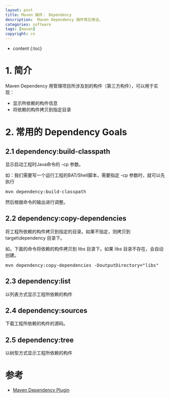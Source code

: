 ```yaml
---
layout: post
title: Maven 插件： Dependency
description:  Maven Dependency 插件常见用法。
categories: software
tags: [maven]
copyright: cn
---
```


* content
{:toc}

# 1. 简介

Maven Dependency 用管理项目所涉及到的构件（第三方构件），可以用于实现：

* 显示所依赖的构件信息
* 将依赖的构件拷贝到指定目录


# 2. 常用的 Dependency Goals

## 2.1 dependency:build-classpath

显示启动工程时Java命令的 -cp 参数。

如：我们需要写一个运行工程的BAT/Shell脚本，需要指定 -cp 参数时，就可以先执行
<pre>
mvn dependency:build-classpath
</pre>
然后根据命令的输出进行调整。

## 2.2 dependency:copy-dependencies

将工程所依赖的构件拷贝到指定的目录。如果不指定，则拷贝到 target\dependency 目录下。

如，下面的命令将依赖的构件拷贝到 libs 目录下。如果 libs 目录不存在，会自动创建。
<pre>
mvn dependency:copy-dependencies -DoutputDirectory="libs"
</pre>

## 2.3 dependency:list 

以列表方式显示工程所依赖的构件

## 2.4 dependency:sources

下载工程所依赖的构件的源码。

## 2.5 dependency:tree

以树型方式显示工程所依赖的构件

# 参考
* [Maven Dependency Plugin](http://maven.apache.org/plugins/maven-dependency-plugin/)


